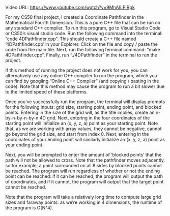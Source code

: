 Video URL: https://www.youtube.com/watch?v=9MhAILPIRpk

For my CS50 final project, I created a Coordinate Pathfinder in the Mathematical Fourth Dimension. This is a pure C++ file that can be run on any standard C++ compiler. To run this program, go to Visual Studio Code or CS50’s visual studio code. Run the following command into the terminal: “code 4DPathfinder.cpp”. This should create a C++ file named ‘4DPathfinder.cpp’ in your Explorer. Click on the file and copy / paste the code from the main file. Next, run the following terminal command: “make 4DPathfinder.cpp”. Finally, run “./4DPathfinder” in the terminal to run the project. 


If this method of running the project does not work for you, you can alternatively use any online C++ compiler to run the program, which you can find by googling “Online C++ Compiler” (and copying / pasting in the code). Note that this method may cause the program to run a bit slower due to the limited speed of these platforms. 


Once you’ve successfully run the program, the terminal will display prompts for the following inputs: grid size, starting point, ending point, and blocked points. Entering in the size of the grid will, as the title implies, create an n-by-n-by-n-by-n 4D grid. Next, entering in the four coordinates of the starting point will initialize an (x, y, z, a) point as your starting point. Note that, as we are working with array values, they cannot be negative, cannot go beyond the grid size, and start from index 0. Next, entering in the coordinates of your ending point will similarly initialize an (x, y, z, a) point as your ending point. 


Next, you will be prompted to enter the amount of ‘blocked points’ that the path will not be allowed to cross. Note that the pathfinder moves adjacently, so for example, a point surrounded on all 8 sides by blocked points cannot be reached. The program will run regardless of whether or not the ending point can be reached: if it can be reached, the program will output the path of coordinates, and if it cannot, the program will output that the target point cannot be reached.


Note that the program will take a relatively long time to compute large grid sizes and faraway points: as we’re working in 4 dimensions, the runtime of the program is O(N^4).
